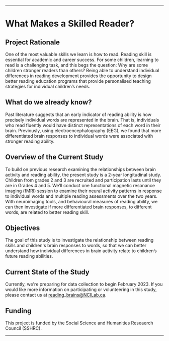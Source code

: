 ---
# What Makes a Skilled Reader? 

## Project Rationale
One of the most valuable skills we learn is how to read. Reading skill is essential for academic and career success. For some children, learning to read is a challenging task, and this begs the question: Why are some children stronger readers than others? Being able to understand individual differences in reading development provides the opportunity to design better reading education programs that provide personalised teaching strategies for individual children’s needs.

## What do we already know?
Past literature suggests that an early indicator of reading ability is how precisely individual words are represented in the brain. That is, individuals who read fluently would have distinct representations of each word in their brain. Previously, using electroencephalography (EEG), we found that more differentiated brain responses to individual words were associated with stronger reading ability.

## Overview of the Current Study
To build on previous research examining the relationships between brain activity and reading ability, the present study is a 2-year longitudinal study. Children from grades 2 and 3 are recruited and participation lasts until they are in Grades 4 and 5.  We’ll conduct one functional magnetic resonance imaging (fMRI) session to examine their neural activity patterns in response to individual words and multiple reading assessments over the two years. With neuroimaging tools, and behavioural measures of reading ability, we can then investigate if more differentiated brain responses, to different words, are related to better reading skill. 

## Objectives
The goal of this study is to investigate the relationship between reading skills and children's brain responses to words, so that we can better understand how individual differences in brain activity relate to children’s future reading abilities.

## Current State of the Study
Currently, we're preparing for data collection to begin February 2023. If you would like more information on participating or volunteering in this study, please contact us at reading_brains@NCILab.ca.

## Funding
This project is funded by the Social Science and Humanities Reseaerch Council (SSHRC).

___

